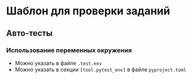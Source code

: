 # Шаблон для проверки заданий



## Авто-тесты

### Использование переменных окружения

- Можно указать в файле `.test.env`
- Можно указать в секции `[tool.pytest_env]` в файле `pyproject.toml`

